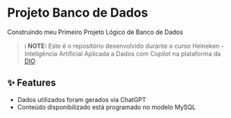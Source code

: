 # Projeto Banco de Dados

Construindo meu Primeiro Projeto Lógico de Banco de Dados

 > ℹ️ **NOTE:** Este é o repositório desenvolvido durante o curso Heineken - Inteligência Artificial Aplicada a Dados com Copilot na plataforma da [DIO](https://dio.me)

## ✨ Features
- Dados utilizados foram gerados via ChatGPT
- Conteúdo disponibilizado está programado no modelo MySQL
